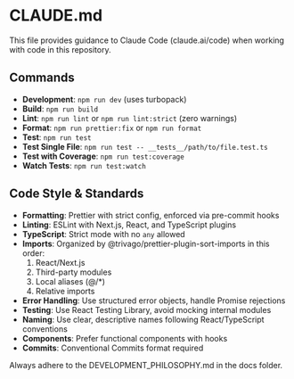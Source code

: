 # CLAUDE.md

This file provides guidance to Claude Code (claude.ai/code) when working with code in this repository.

## Commands

- **Development**: `npm run dev` (uses turbopack)
- **Build**: `npm run build`
- **Lint**: `npm run lint` or `npm run lint:strict` (zero warnings)
- **Format**: `npm run prettier:fix` or `npm run format`
- **Test**: `npm run test`
- **Test Single File**: `npm run test -- __tests__/path/to/file.test.ts`
- **Test with Coverage**: `npm run test:coverage`
- **Watch Tests**: `npm run test:watch`

## Code Style & Standards

- **Formatting**: Prettier with strict config, enforced via pre-commit hooks
- **Linting**: ESLint with Next.js, React, and TypeScript plugins
- **TypeScript**: Strict mode with no `any` allowed
- **Imports**: Organized by @trivago/prettier-plugin-sort-imports in this order:
  1. React/Next.js
  2. Third-party modules
  3. Local aliases (@/\*)
  4. Relative imports
- **Error Handling**: Use structured error objects, handle Promise rejections
- **Testing**: Use React Testing Library, avoid mocking internal modules
- **Naming**: Use clear, descriptive names following React/TypeScript conventions
- **Components**: Prefer functional components with hooks
- **Commits**: Conventional Commits format required

Always adhere to the DEVELOPMENT_PHILOSOPHY.md in the docs folder.
